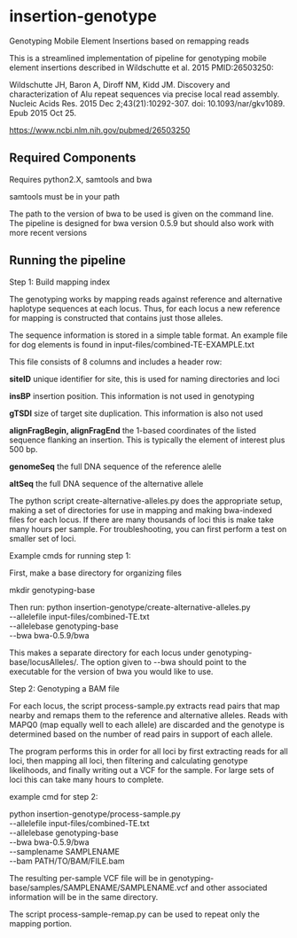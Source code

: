 # insertion-genotype
Genotyping Mobile Element Insertions based on remapping reads

This is a streamlined implementation of pipeline for genotyping mobile element insertions
described in Wildschutte et al. 2015 PMID:26503250:

Wildschutte JH, Baron A, Diroff NM, Kidd JM. Discovery and characterization of Alu repeat sequences via precise local read
assembly. Nucleic Acids Res. 2015 Dec 2;43(21):10292-307. doi: 10.1093/nar/gkv1089. Epub 2015 Oct 25.

https://www.ncbi.nlm.nih.gov/pubmed/26503250

## Required Components

Requires python2.X, samtools and bwa

samtools must be in your path

The path to the version of bwa to be used is given on the command line. The pipeline is designed for bwa version 0.5.9 but should also work with more recent versions


## Running the pipeline

Step 1: Build mapping index

The genotyping works by mapping reads against reference and alternative haplotype
sequences at each locus.  Thus, for each locus a new reference for mapping is constructed
that contains just those alleles.

The sequence information is stored in a simple table format.  An example file for dog
elements is found in input-files/combined-TE-EXAMPLE.txt

This file consists of 8 columns and includes a header row:

**siteID**	unique identifier for site, this is used for naming directories and loci

**insBP**	insertion position.  This information is not used in genotyping

**gTSDl**  size of target site duplication.  This information is also not used

**alignFragBegin, alignFragEnd**  the 1-based coordinates of the listed sequence flanking an insertion. This is typically the element of interest plus 500 bp.

**genomeSeq**  the full DNA sequence of the reference alelle

**altSeq** the full DNA sequence of the alternative allele

The python script create-alternative-alleles.py does the appropriate setup, making
a set of directories for use in mapping and making bwa-indexed files for each locus.
If there are many thousands of loci this is make take many hours per sample.
For troubleshooting, you can first perform a test on smaller set of loci.


Example cmds for running step 1:

First, make a base directory for organizing files

mkdir genotyping-base

Then run:
python insertion-genotype/create-alternative-alleles.py \
--allelefile  input-files/combined-TE.txt \
--allelebase genotyping-base \
--bwa bwa-0.5.9/bwa

This makes a separate directory for each locus under genotyping-base/locusAlleles/.  The option given to --bwa should point to the executable for the version of bwa you would like to use.

Step 2: Genotyping a BAM file

For each locus, the script process-sample.py extracts read pairs that map nearby and remaps them to the
reference and alternative alleles.  Reads with MAPQ0 (map equally well to each allele) are discarded
and the genotype is determined based on the number of read pairs in support of each allele.

The program performs this in order for all loci by first extracting reads for all loci,
then mapping all loci, then filtering and calculating genotype likelihoods, and finally
writing out a VCF for the sample.  For large sets of loci this can take many hours to complete.

example cmd for step 2:

python insertion-genotype/process-sample.py \
--allelefile  input-files/combined-TE.txt \
--allelebase genotyping-base \
--bwa bwa-0.5.9/bwa \
--samplename SAMPLENAME \
--bam PATH/TO/BAM/FILE.bam


The resulting per-sample VCF file will be in genotyping-base/samples/SAMPLENAME/SAMPLENAME.vcf
and other associated information will be in the same directory.


The script process-sample-remap.py can be used to repeat only the mapping portion.



 